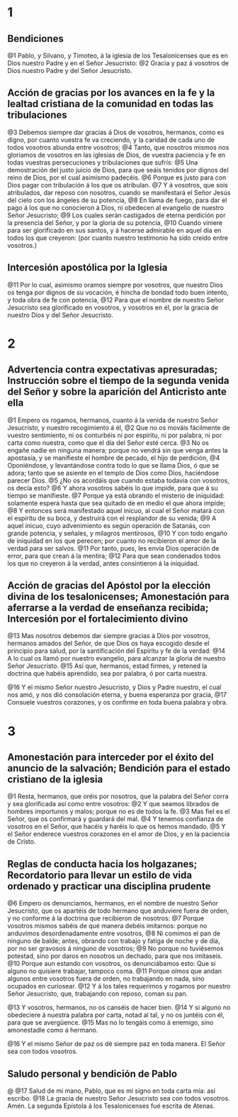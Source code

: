 # 1 
## Bendiciones
@1 Pablo, y Silvano, y Timoteo, á la iglesia de los Tesalonicenses que es en Dios nuestro Padre y en el Señor Jesucristo: 
@2 Gracia y paz á vosotros de Dios nuestro Padre y del Señor Jesucristo.

## Acción de gracias por los avances en la fe y la lealtad cristiana de la comunidad en todas las tribulaciones
@3 Debemos siempre dar gracias á Dios de vosotros, hermanos, como es digno, por cuanto vuestra fe va creciendo, y la caridad de cada uno de todos vosotros abunda entre vosotros; 
@4 Tanto, que nosotros mismos nos gloriamos de vosotros en las iglesias de Dios, de vuestra paciencia y fe en todas vuestras persecuciones y tribulaciones que sufrís: 
@5 Una demostración del justo juicio de Dios, para que seáis tenidos por dignos del reino de Dios, por el cual asimismo padecéis. 
@6 Porque es justo para con Dios pagar con tribulación á los que os atribulan. 
@7 Y á vosotros, que sois atribulados, dar reposo con nosotros, cuando se manifestará el Señor Jesús del cielo con los ángeles de su potencia, 
@8 En llama de fuego, para dar el pago á los que no conocieron á Dios, ni obedecen al evangelio de nuestro Señor Jesucristo; 
@9 Los cuales serán castigados de eterna perdición por la presencia del Señor, y por la gloria de su potencia, 
@10 Cuando viniere para ser glorificado en sus santos, y á hacerse admirable en aquel día en todos los que creyeron: (por cuanto nuestro testimonio ha sido creído entre vosotros.)

## Intercesión apostólica por la Iglesia
@11 Por lo cual, asimismo oramos siempre por vosotros, que nuestro Dios os tenga por dignos de su vocación, é hincha de bondad todo buen intento, y toda obra de fe con potencia, 
@12 Para que el nombre de nuestro Señor Jesucristo sea glorificado en vosotros, y vosotros en él, por la gracia de nuestro Dios y del Señor Jesucristo. 

# 2 
## Advertencia contra expectativas apresuradas; Instrucción sobre el tiempo de la segunda venida del Señor y sobre la aparición del Anticristo ante ella
@1 Empero os rogamos, hermanos, cuanto á la venida de nuestro Señor Jesucristo, y nuestro recogimiento á él, 
@2 Que no os mováis fácilmente de vuestro sentimiento, ni os conturbéis ni por espíritu, ni por palabra, ni por carta como nuestra, como que el día del Señor esté cerca. 
@3 No os engañe nadie en ninguna manera; porque no vendrá sin que venga antes la apostasía, y se manifieste el hombre de pecado, el hijo de perdición, 
@4 Oponiéndose, y levantándose contra todo lo que se llama Dios, ó que se adora; tanto que se asiente en el templo de Dios como Dios, haciéndose parecer Dios. 
@5 ¿No os acordáis que cuando estaba todavía con vosotros, os decía esto? 
@6 Y ahora vosotros sabéis lo que impide, para que á su tiempo se manifieste. 
@7 Porque ya está obrando el misterio de iniquidad: solamente espera hasta que sea quitado de en medio el que ahora impide; 
@8 Y entonces será manifestado aquel inicuo, al cual el Señor matará con el espíritu de su boca, y destruirá con el resplandor de su venida; 
@9 A aquel inicuo, cuyo advenimiento es según operación de Satanás, con grande potencia, y señales, y milagros mentirosos, 
@10 Y con todo engaño de iniquidad en los que perecen; por cuanto no recibieron el amor de la verdad para ser salvos. 
@11 Por tanto, pues, les envía Dios operación de error, para que crean á la mentira; 
@12 Para que sean condenados todos los que no creyeron á la verdad, antes consintieron á la iniquidad.

## Acción de gracias del Apóstol por la elección divina de los tesalonicenses; Amonestación para aferrarse a la verdad de enseñanza recibida; Intercesión por el fortalecimiento divino
@13 Mas nosotros debemos dar siempre gracias á Dios por vosotros, hermanos amados del Señor, de que Dios os haya escogido desde el principio para salud, por la santificación del Espíritu y fe de la verdad: 
@14 A lo cual os llamó por nuestro evangelio, para alcanzar la gloria de nuestro Señor Jesucristo. 
@15 Así que, hermanos, estad firmes, y retened la doctrina que habéis aprendido, sea por palabra, ó por carta nuestra.

@16 Y el mismo Señor nuestro Jesucristo, y Dios y Padre nuestro, el cual nos amó, y nos dió consolación eterna, y buena esperanza por gracia, 
@17 Consuele vuestros corazones, y os confirme en toda buena palabra y obra. 

# 3 
## Amonestación para interceder por el éxito del anuncio de la salvación; Bendición para el estado cristiano de la iglesia
@1 Resta, hermanos, que oréis por nosotros, que la palabra del Señor corra y sea glorificada así como entre vosotros: 
@2 Y que seamos librados de hombres importunos y malos; porque no es de todos la fe. 
@3 Mas fiel es el Señor, que os confirmará y guardará del mal. 
@4 Y tenemos confianza de vosotros en el Señor, que hacéis y haréis lo que os hemos mandado. 
@5 Y el Señor enderece vuestros corazones en el amor de Dios, y en la paciencia de Cristo.

## Reglas de conducta hacia los holgazanes; Recordatorio para llevar un estilo de vida ordenado y practicar una disciplina prudente
@6 Empero os denunciamos, hermanos, en el nombre de nuestro Señor Jesucristo, que os apartéis de todo hermano que anduviere fuera de orden, y no conforme á la doctrina que recibieron de nosotros: 
@7 Porque vosotros mismos sabéis de qué manera debéis imitarnos: porque no anduvimos desordenadamente entre vosotros, 
@8 Ni comimos el pan de ninguno de balde; antes, obrando con trabajo y fatiga de noche y de día, por no ser gravosos á ninguno de vosotros; 
@9 No porque no tuviésemos potestad, sino por daros en nosotros un dechado, para que nos imitaseis. 
@10 Porque aun estando con vosotros, os denunciábamos esto: Que si alguno no quisiere trabajar, tampoco coma. 
@11 Porque oímos que andan algunos entre vosotros fuera de orden, no trabajando en nada, sino ocupados en curiosear. 
@12 Y á los tales requerimos y rogamos por nuestro Señor Jesucristo, que, trabajando con reposo, coman su pan.

@13 Y vosotros, hermanos, no os canséis de hacer bien. 
@14 Y si alguno no obedeciere á nuestra palabra por carta, notad al tal, y no os juntéis con él, para que se avergüence. 
@15 Mas no lo tengáis como á enemigo, sino amonestadle como á hermano.

@16 Y el mismo Señor de paz os dé siempre paz en toda manera. El Señor sea con todos vosotros.

## Saludo personal y bendición de Pablo

@
@17 Salud de mi mano, Pablo, que es mi signo en toda carta mía: así escribo. 
@18 La gracia de nuestro Señor Jesucristo sea con todos vosotros. Amén. La segunda Epístola á los Tesalonicenses fué escrita de Atenas. 